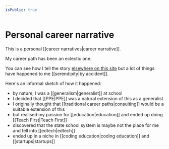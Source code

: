 ```yaml
---
isPublic: true
---
```


# Personal career narrative

This is a personal [[career narratives|career narrative]].

My career path has been an eclectic one.

You can see how I tell the story [elsewhere on this site](https://richard.ng/work) but a lot of things have happened to me [[serendipity|by accident]].

Here's an informal sketch of how it happened:
- by nature, I was a [[generalism|generalist]] at school
- I decided that [[PPE|PPE]] was a natural extension of this as a generalist
- I originally thought that [[traditional career paths|consulting]] would be a suitable extension of this
- but realised my passion for [[education|education]] and ended up doing [[Teach First|Teach First]]
- discovered that the state school system is maybe not the place for me and fell into [[edtech|edtech]]
- ended up in a niche in [[coding education|coding education]] and [[startups|startups]]